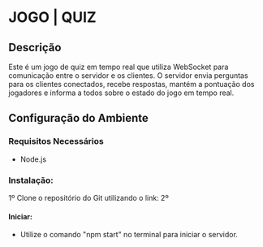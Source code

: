 # JOGO | QUIZ

## Descrição
Este é um jogo de quiz em tempo real que utiliza WebSocket para comunicação entre o servidor e os clientes. O servidor envia perguntas para os clientes conectados, recebe respostas, mantém a pontuação dos jogadores e informa a todos sobre o estado do jogo em tempo real.

## Configuração do Ambiente

### Requisitos Necessários
- Node.js 

### Instalação:

1º Clone o repositório do Git utilizando o link:
2º 

#### Iniciar:
- Utilize o comando "npm start" no terminal para iniciar o servidor.